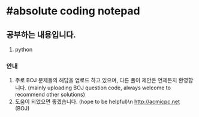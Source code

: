 ﻿#absolute coding notepad
================================

## 공부하는 내용입니다.
1. python

### 안내
1. 주로 BOJ 문제들의 해답을 업로드 하고 있으며, 다른 풀이 제안은 언제든지 환영합니다.
(mainly uploading BOJ question code, always welcome to recommend other solutions)
2. 도움이 되었으면 좋겠습니다.
(hope to be helpful)\n
http://acmicpc.net (BOJ)
